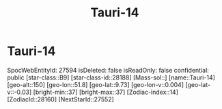 ﻿---
title: "Tauri-14"
location: [9.73,51.8,150]
type: Station
tags:
- astro/Star

---

# Tauri-14

SpocWebEntityId: 27594
isDeleted: false
isReadOnly: false
confidential: public
[star-class::B9]
[star-class-id::28188]
[Mass-sol::]
[name::Tauri-14]
[geo-alt::150]
[geo-lon::51.8]
[geo-lat::9.73]
[geo-lon-v::0.004]
[geo-lat-v::-0.03]
[bright-min::37]
[bright-max::37]
[Zodiac-index::14]
[ZodiacId::28160]
[NextStarId::27552]

